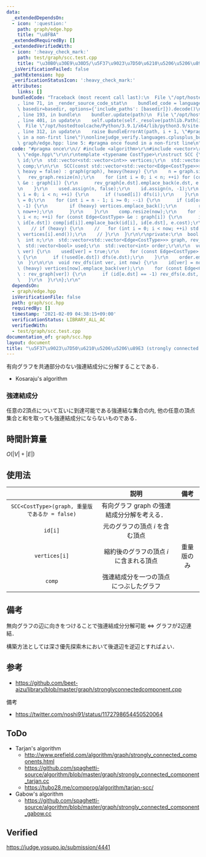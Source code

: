 ```yaml
---
data:
  _extendedDependsOn:
  - icon: ':question:'
    path: graph/edge.hpp
    title: "\u8FBA"
  _extendedRequiredBy: []
  _extendedVerifiedWith:
  - icon: ':heavy_check_mark:'
    path: test/graph/scc.test.cpp
    title: "\u30B0\u30E9\u30D5/\u5F37\u9023\u7D50\u6210\u5206\u5206\u89E3"
  _isVerificationFailed: false
  _pathExtension: hpp
  _verificationStatusIcon: ':heavy_check_mark:'
  attributes:
    links: []
  bundledCode: "Traceback (most recent call last):\n  File \"/opt/hostedtoolcache/Python/3.9.1/x64/lib/python3.9/site-packages/onlinejudge_verify/documentation/build.py\"\
    , line 71, in _render_source_code_stat\n    bundled_code = language.bundle(stat.path,\
    \ basedir=basedir, options={'include_paths': [basedir]}).decode()\n  File \"/opt/hostedtoolcache/Python/3.9.1/x64/lib/python3.9/site-packages/onlinejudge_verify/languages/cplusplus.py\"\
    , line 193, in bundle\n    bundler.update(path)\n  File \"/opt/hostedtoolcache/Python/3.9.1/x64/lib/python3.9/site-packages/onlinejudge_verify/languages/cplusplus_bundle.py\"\
    , line 401, in update\n    self.update(self._resolve(pathlib.Path(included), included_from=path))\n\
    \  File \"/opt/hostedtoolcache/Python/3.9.1/x64/lib/python3.9/site-packages/onlinejudge_verify/languages/cplusplus_bundle.py\"\
    , line 312, in update\n    raise BundleErrorAt(path, i + 1, \"#pragma once found\
    \ in a non-first line\")\nonlinejudge_verify.languages.cplusplus_bundle.BundleErrorAt:\
    \ graph/edge.hpp: line 5: #pragma once found in a non-first line\n"
  code: "#pragma once\r\n// #include <algorithm>\r\n#include <vector>\r\n#include\
    \ \"edge.hpp\"\r\n\r\ntemplate <typename CostType>\r\nstruct SCC {\r\n  std::vector<int>\
    \ id;\r\n  std::vector<std::vector<int>> vertices;\r\n  std::vector<std::vector<Edge<CostType>>>\
    \ comp;\r\n\r\n  SCC(const std::vector<std::vector<Edge<CostType>>> &graph, bool\
    \ heavy = false) : graph(graph), heavy(heavy) {\r\n    n = graph.size();\r\n \
    \   rev_graph.resize(n);\r\n    for (int i = 0; i < n; ++i) for (const Edge<CostType>\
    \ &e : graph[i]) {\r\n      rev_graph[e.dst].emplace_back(e.dst, e.src, e.cost);\r\
    \n    }\r\n    used.assign(n, false);\r\n    id.assign(n, -1);\r\n    for (int\
    \ i = 0; i < n; ++i) {\r\n      if (!used[i]) dfs(i);\r\n    }\r\n    int now\
    \ = 0;\r\n    for (int i = n - 1; i >= 0; --i) {\r\n      if (id[order[i]] ==\
    \ -1) {\r\n        if (heavy) vertices.emplace_back();\r\n        rev_dfs(order[i],\
    \ now++);\r\n      }\r\n    }\r\n    comp.resize(now);\r\n    for (int i = 0;\
    \ i < n; ++i) for (const Edge<CostType> &e : graph[i]) {\r\n      if (id[i] !=\
    \ id[e.dst]) comp[id[i]].emplace_back(id[i], id[e.dst], e.cost);\r\n    }\r\n\
    \    // if (heavy) {\r\n    //   for (int i = 0; i < now; ++i) std::sort(vertices[i].begin(),\
    \ vertices[i].end());\r\n    // }\r\n  }\r\n\r\nprivate:\r\n  bool heavy;\r\n\
    \  int n;\r\n  std::vector<std::vector<Edge<CostType>>> graph, rev_graph;\r\n\
    \  std::vector<bool> used;\r\n  std::vector<int> order;\r\n\r\n  void dfs(int\
    \ ver) {\r\n    used[ver] = true;\r\n    for (const Edge<CostType> &e : graph[ver])\
    \ {\r\n      if (!used[e.dst]) dfs(e.dst);\r\n    }\r\n    order.emplace_back(ver);\r\
    \n  }\r\n\r\n  void rev_dfs(int ver, int now) {\r\n    id[ver] = now;\r\n    if\
    \ (heavy) vertices[now].emplace_back(ver);\r\n    for (const Edge<CostType> &e\
    \ : rev_graph[ver]) {\r\n      if (id[e.dst] == -1) rev_dfs(e.dst, now);\r\n \
    \   }\r\n  }\r\n};\r\n"
  dependsOn:
  - graph/edge.hpp
  isVerificationFile: false
  path: graph/scc.hpp
  requiredBy: []
  timestamp: '2021-02-09 04:38:15+09:00'
  verificationStatus: LIBRARY_ALL_AC
  verifiedWith:
  - test/graph/scc.test.cpp
documentation_of: graph/scc.hpp
layout: document
title: "\u5F37\u9023\u7D50\u6210\u5206\u5206\u89E3 (strongly connected components)"
---
```


有向グラフを共通部分のない強連結成分に分解することである．

- Kosaraju's algorithm


### 強連結成分

任意の2頂点について互いに到達可能である強連結な集合の内, 他の任意の頂点集合と和を取っても強連結成分にならないものである．


## 時間計算量

$O(\lvert V \rvert + \lvert E \rvert)$


## 使用法

||説明|備考|
|:--:|:--:|:--:|
|`SCC<CostType>(graph, 重量版であるか = false)`|有向グラフ $\mathrm{graph}$ の強連結成分分解を考える．||
|`id[i]`|元のグラフの頂点 $i$ を含む頂点||
|`vertices[i]`|縮約後のグラフの頂点 $i$ に含まれる頂点|重量版のみ|
|`comp`|強連結成分を一つの頂点につぶしたグラフ||


## 備考

無向グラフの辺に向きをつけることで強連結成分分解可能 $\Leftrightarrow$ グラフが2辺連結．

構築方法としては深さ優先探索木において後退辺を逆辺とすればよい．


## 参考

- https://github.com/beet-aizu/library/blob/master/graph/stronglyconnectedcomponent.cpp

備考
- https://twitter.com/noshi91/status/1172798654450520064


## ToDo

- Tarjan's algorithm
  - http://www.prefield.com/algorithm/graph/strongly_connected_components.html
  - https://github.com/spaghetti-source/algorithm/blob/master/graph/strongly_connected_component_tarjan.cc
  - https://tubo28.me/compprog/algorithm/tarjan-scc/
- Gabow's algorithm
  - https://github.com/spaghetti-source/algorithm/blob/master/graph/strongly_connected_component_gabow.cc


## Verified

https://judge.yosupo.jp/submission/4441
